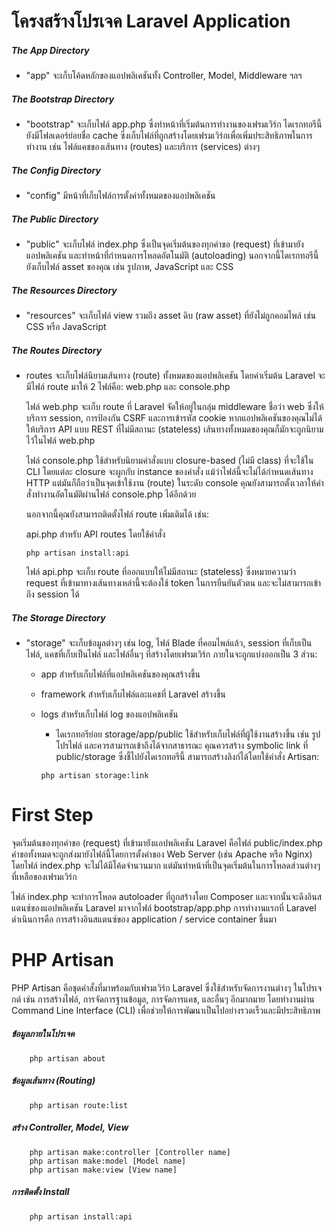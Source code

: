 # โครงสร้างโปรเจค Laravel Application

##### The App Directory

- "app" จะเก็บโค้ดหลักของแอปพลิเคชันทั้ง Controller, Model, Middleware ฯลฯ

##### The Bootstrap Directory

- "bootstrap" จะเก็บไฟล์ app.php ซึ่งทำหน้าที่เริ่มต้นการทำงานของเฟรมเวิร์ก ไดเรกทอรีนี้ยังมีโฟลเดอร์ย่อยชื่อ cache ซึ่งเก็บไฟล์ที่ถูกสร้างโดยเฟรมเวิร์กเพื่อเพิ่มประสิทธิภาพในการทำงาน เช่น ไฟล์แคชของเส้นทาง (routes) และบริการ (services) ต่างๆ

##### The Config Directory

- "config" มีหน้าที่เก็บไฟล์การตั้งค่าทั้งหมดของแอปพลิเคชัน

##### The Public Directory

- "public" จะเก็บไฟล์ index.php ซึ่งเป็นจุดเริ่มต้นของทุกคำขอ (request) ที่เข้ามายังแอปพลิเคชัน และทำหน้าที่กำหนดการโหลดอัตโนมัติ (autoloading)
  นอกจากนี้ไดเรกทอรีนี้ยังเก็บไฟล์ asset ของคุณ เช่น รูปภาพ, JavaScript และ CSS

##### The Resources Directory

- "resources" จะเก็บไฟล์ view รวมถึง asset ดิบ (raw asset) ที่ยังไม่ถูกคอมไพล์ เช่น CSS หรือ JavaScript

##### The Routes Directory

- routes จะเก็บไฟล์นิยามเส้นทาง (route) ทั้งหมดของแอปพลิเคชัน โดยค่าเริ่มต้น Laravel จะมีไฟล์ route มาให้ 2 ไฟล์คือ: web.php และ console.php

  ไฟล์ web.php จะเก็บ route ที่ Laravel จัดให้อยู่ในกลุ่ม middleware ชื่อว่า web ซึ่งให้บริการ session, การป้องกัน CSRF และการเข้ารหัส cookie
  หากแอปพลิเคชันของคุณไม่ได้ให้บริการ API แบบ REST ที่ไม่มีสถานะ (stateless) เส้นทางทั้งหมดของคุณก็มักจะถูกนิยามไว้ในไฟล์ web.php

  ไฟล์ console.php ใช้สำหรับนิยามคำสั่งแบบ closure-based (ไม่มี class) ที่จะใช้ใน CLI โดยแต่ละ closure จะผูกกับ instance ของคำสั่ง
  แม้ว่าไฟล์นี้จะไม่ได้กำหนดเส้นทาง HTTP แต่มันก็ถือว่าเป็นจุดเข้าใช้งาน (route) ในระดับ console
  คุณยังสามารถตั้งเวลาให้คำสั่งทำงานอัตโนมัติผ่านไฟล์ console.php ได้อีกด้วย

  นอกจากนี้คุณยังสามารถติดตั้งไฟล์ route เพิ่มเติมได้ เช่น:

  api.php สำหรับ API routes โดยใช้คำสั่ง

  ```
  php artisan install:api
  ```

  ไฟล์ api.php จะเก็บ route ที่ออกแบบให้ไม่มีสถานะ (stateless) ซึ่งหมายความว่า request ที่เข้ามาทางเส้นทางเหล่านี้จะต้องใช้ token ในการยืนยันตัวตน และจะไม่สามารถเข้าถึง session ได้

##### The Storage Directory

- "storage" จะเก็บข้อมูลต่างๆ เช่น log, ไฟล์ Blade ที่คอมไพล์แล้ว, session ที่เก็บเป็นไฟล์, แคชที่เก็บเป็นไฟล์ และไฟล์อื่นๆ ที่สร้างโดยเฟรมเวิร์ก
  ภายในจะถูกแบ่งออกเป็น 3 ส่วน:

  - app สำหรับเก็บไฟล์ที่แอปพลิเคชันของคุณสร้างขึ้น
  - framework สำหรับเก็บไฟล์และแคชที่ Laravel สร้างขึ้น
  - logs สำหรับเก็บไฟล์ log ของแอปพลิเคชัน

    - ไดเรกทอรีย่อย storage/app/public ใช้สำหรับเก็บไฟล์ที่ผู้ใช้งานสร้างขึ้น เช่น รูปโปรไฟล์ และควรสามารถเข้าถึงได้จากสาธารณะ
      คุณควรสร้าง symbolic link ที่ public/storage ซึ่งชี้ไปยังไดเรกทอรีนี้
      สามารถสร้างลิงก์ได้โดยใช้คำสั่ง Artisan:

    ```
    php artisan storage:link
    ```

# First Step

จุดเริ่มต้นของทุกคำขอ (request) ที่เข้ามายังแอปพลิเคชัน Laravel คือไฟล์ public/index.php
คำขอทั้งหมดจะถูกส่งมายังไฟล์นี้โดยการตั้งค่าของ Web Server (เช่น Apache หรือ Nginx)
โดยไฟล์ index.php จะไม่ได้มีโค้ดจำนวนมาก แต่มันทำหน้าที่เป็นจุดเริ่มต้นในการโหลดส่วนต่างๆ ที่เหลือของเฟรมเวิร์ก

ไฟล์ index.php จะทำการโหลด autoloader ที่ถูกสร้างโดย Composer และจากนั้นจะดึงอินสแตนซ์ของแอปพลิเคชัน Laravel มาจากไฟล์ bootstrap/app.php
การทำงานแรกที่ Laravel ดำเนินการคือ การสร้างอินสแตนซ์ของ application / service container ขึ้นมา

# PHP Artisan

PHP Artisan คือชุดคำสั่งที่มาพร้อมกับเฟรมเวิร์ก Laravel ซึ่งใช้สำหรับจัดการงานต่างๆ ในโปรเจกต์ เช่น การสร้างไฟล์, การจัดการฐานข้อมูล, การจัดการแคช, และอื่นๆ อีกมากมาย โดยทำงานผ่าน Command Line Interface (CLI) เพื่อช่วยให้การพัฒนาเป็นไปอย่างรวดเร็วและมีประสิทธิภาพ

##### ข้อมูลภายในโปรเจค

```
    php artisan about
```

##### ข้อมูลเส้นทาง (Routing)

```
    php artisan route:list
```

##### สร้าง Controller, Model, View

```
    php artisan make:controller [Controller name]
    php artisan make:model [Model name]
    php artisan make:view [View name]
```

##### การติดตั้ง Install

```
    php artisan install:api
```
